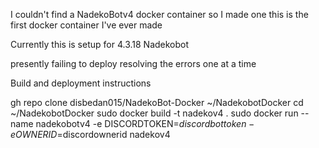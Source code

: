 I couldn't find a NadekoBotv4 docker container so I made one
this is the first docker container I've ever made

Currently this is setup for 4.3.18 Nadekobot

presently failing to deploy resolving the errors one at a time


Build and deployment instructions

gh repo clone disbedan015/NadekoBot-Docker ~/NadekobotDocker
cd ~/NadekobotDocker
sudo docker build -t nadekov4 .
sudo docker run --name nadekobotv4 -e DISCORDTOKEN=$discordbottoken -e OWNERID=$discordownerid nadekov4
